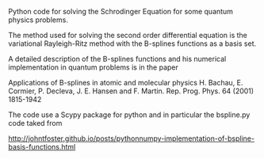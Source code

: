 Python code for solving the Schrodinger Equation for some
quantum physics problems.

The method used for solving the second order differential 
equation is the variational Rayleigh-Ritz method with the 
B-splines functions as a basis set.

A detailed description of the B-splines functions 
and his numerical implementation in quantum problems is in 
the paper

Applications of B-splines in atomic and molecular physics
H. Bachau, E. Cormier, P. Decleva, J. E. Hansen and F. Martin.
Rep. Prog. Phys. 64 (2001) 1815-1942

The code use a Scypy package for python and in particular
the bspline.py code taked from 

http://johntfoster.github.io/posts/pythonnumpy-implementation-of-bspline-basis-functions.html

